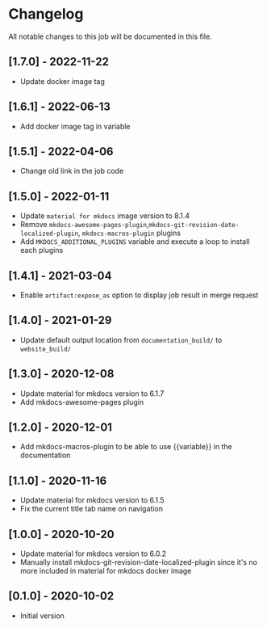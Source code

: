 # Changelog
All notable changes to this job will be documented in this file.

## [1.7.0] - 2022-11-22
* Update docker image tag

## [1.6.1] - 2022-06-13
* Add docker image tag in variable 

## [1.5.1] - 2022-04-06
* Change old link in the job code

## [1.5.0] - 2022-01-11
* Update `material for mkdocs` image version to 8.1.4
* Remove `mkdocs-awesome-pages-plugin`,`mkdocs-git-revision-date-localized-plugin`, `mkdocs-macros-plugin` plugins
* Add `MKDOCS_ADDITIONAL_PLUGINS` variable and execute a loop to install each plugins

## [1.4.1] - 2021-03-04
* Enable `artifact:expose_as` option to display job result in merge request

## [1.4.0] - 2021-01-29
* Update default output location from `documentation_build/` to `website_build/`

## [1.3.0] - 2020-12-08
* Update material for mkdocs version to 6.1.7
* Add mkdocs-awesome-pages plugin

## [1.2.0] - 2020-12-01
* Add mkdocs-macros-plugin to be able to use {{variable}} in the documentation

## [1.1.0] - 2020-11-16
* Update material for mkdocs version to 6.1.5
* Fix the current title tab name on navigation

## [1.0.0] - 2020-10-20
* Update material for mkdocs version to 6.0.2
* Manually install mkdocs-git-revision-date-localized-plugin since it's no more included in material for mkdocs docker image

## [0.1.0] - 2020-10-02
* Initial version
